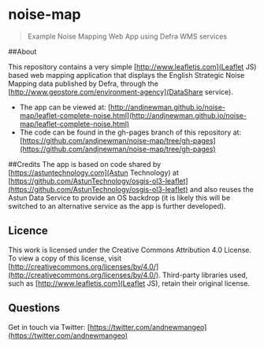 # noise-map
> Example Noise Mapping Web App using Defra WMS services

##About

This repository contains a very simple [http://www.leafletjs.com](Leaflet JS) based web mapping application that displays the English Strategic Noise Mapping data published by Defra, through the [http://www.geostore.com/environment-agency](DataShare service).

* The app can be viewed at: [http://andjnewman.github.io/noise-map/leaflet-complete-noise.html](http://andjnewman.github.io/noise-map/leaflet-complete-noise.html)
* The code can be found in the gh-pages branch of this repository at: [https://github.com/andjnewman/noise-map/tree/gh-pages](https://github.com/andjnewman/noise-map/tree/gh-pages)

##Credits
The app is based on code shared by [https://astuntechnology.com](Astun Technology) at [https://github.com/AstunTechnology/osgis-ol3-leaflet](https://github.com/AstunTechnology/osgis-ol3-leaflet) and also reuses the Astun Data Service to provide an OS backdrop (it is likely this will be switched to an alternative service as the app is further developed).

## Licence

This work is licensed under the Creative Commons Attribution 4.0 License. To view a copy of this license, visit [http://creativecommons.org/licenses/by/4.0/](http://creativecommons.org/licenses/by/4.0/). Third-party libraries used, such as [http://www.leafletjs.com](Leaflet JS), retain their original license.

## Questions

Get in touch via Twitter: [https://twitter.com/andnewmangeo](https://twitter.com/andnewmangeo)

